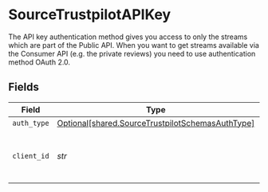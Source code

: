 # SourceTrustpilotAPIKey

The API key authentication method gives you access to only the streams which are part of the Public API. When you want to get streams available via the Consumer API (e.g. the private reviews) you need to use authentication method OAuth 2.0.


## Fields

| Field                                                                                                      | Type                                                                                                       | Required                                                                                                   | Description                                                                                                |
| ---------------------------------------------------------------------------------------------------------- | ---------------------------------------------------------------------------------------------------------- | ---------------------------------------------------------------------------------------------------------- | ---------------------------------------------------------------------------------------------------------- |
| `auth_type`                                                                                                | [Optional[shared.SourceTrustpilotSchemasAuthType]](../../models/shared/sourcetrustpilotschemasauthtype.md) | :heavy_minus_sign:                                                                                         | N/A                                                                                                        |
| `client_id`                                                                                                | *str*                                                                                                      | :heavy_check_mark:                                                                                         | The API key of the Trustpilot API application.                                                             |
